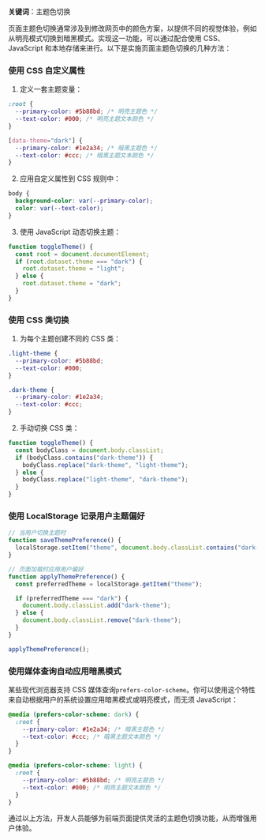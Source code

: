 **关键词**：主题色切换

页面主题色切换通常涉及到修改网页中的颜色方案，以提供不同的视觉体验，例如从明亮模式切换到暗黑模式。实现这一功能，可以通过配合使用 CSS、JavaScript 和本地存储来进行。以下是实施页面主题色切换的几种方法：

### 使用 CSS 自定义属性

1. 定义一套主题变量：

```css
:root {
  --primary-color: #5b88bd; /* 明亮主题色 */
  --text-color: #000; /* 明亮主题文本颜色 */
}

[data-theme="dark"] {
  --primary-color: #1e2a34; /* 暗黑主题色 */
  --text-color: #ccc; /* 暗黑主题文本颜色 */
}
```

2. 应用自定义属性到 CSS 规则中：

```css
body {
  background-color: var(--primary-color);
  color: var(--text-color);
}
```

3. 使用 JavaScript 动态切换主题：

```javascript
function toggleTheme() {
  const root = document.documentElement;
  if (root.dataset.theme === "dark") {
    root.dataset.theme = "light";
  } else {
    root.dataset.theme = "dark";
  }
}
```

### 使用 CSS 类切换

1. 为每个主题创建不同的 CSS 类：

```css
.light-theme {
  --primary-color: #5b88bd;
  --text-color: #000;
}

.dark-theme {
  --primary-color: #1e2a34;
  --text-color: #ccc;
}
```

2. 手动切换 CSS 类：

```javascript
function toggleTheme() {
  const bodyClass = document.body.classList;
  if (bodyClass.contains("dark-theme")) {
    bodyClass.replace("dark-theme", "light-theme");
  } else {
    bodyClass.replace("light-theme", "dark-theme");
  }
}
```

### 使用 LocalStorage 记录用户主题偏好

```javascript
// 当用户切换主题时
function saveThemePreference() {
  localStorage.setItem("theme", document.body.classList.contains("dark-theme") ? "dark" : "light");
}

// 页面加载时应用用户偏好
function applyThemePreference() {
  const preferredTheme = localStorage.getItem("theme");

  if (preferredTheme === "dark") {
    document.body.classList.add("dark-theme");
  } else {
    document.body.classList.remove("dark-theme");
  }
}

applyThemePreference();
```

### 使用媒体查询自动应用暗黑模式

某些现代浏览器支持 CSS 媒体查询`prefers-color-scheme`。你可以使用这个特性来自动根据用户的系统设置应用暗黑模式或明亮模式，而无须 JavaScript：

```css
@media (prefers-color-scheme: dark) {
  :root {
    --primary-color: #1e2a34; /* 暗黑主题色 */
    --text-color: #ccc; /* 暗黑主题文本颜色 */
  }
}

@media (prefers-color-scheme: light) {
  :root {
    --primary-color: #5b88bd; /* 明亮主题色 */
    --text-color: #000; /* 明亮主题文本颜色 */
  }
}
```

通过以上方法，开发人员能够为前端页面提供灵活的主题色切换功能，从而增强用户体验。
